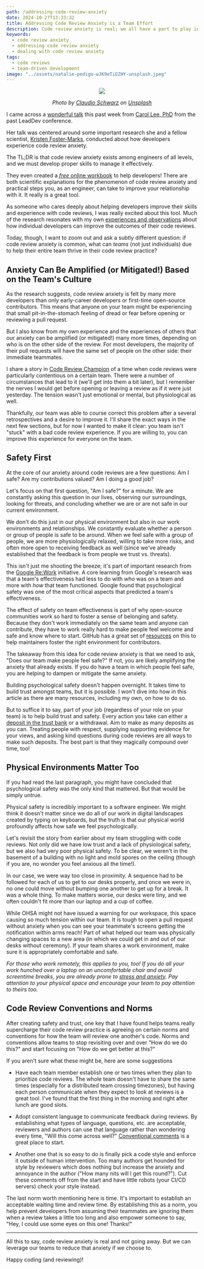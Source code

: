 ```yaml
---
path: /addressing-code-review-anxiety
date: 2024-10-27T13:33:32
title: Addressing Code Review Anxiety is a Team Effort
description: Code review anxiety is real; we all have a part to play in addressing and minimizing it on our teams
keywords:
  - code review anxiety
  - addressing code review anxiety
  - dealing with code review anxiety
tags:
  - code reviews
  - team-driven development
image: "../assets/natalie-pedigo-wJK9eTiEZHY-unsplash.jpeg" 
---
```


<center>

![](../assets/claudio-schwarz-phFhMqmWrlU-unsplash.jpg)

<span class="credit">

<i> 
    
Photo by <a href="https://unsplash.com/@purzlbaum?utm_content=creditCopyText&utm_medium=referral&utm_source=unsplash">Claudio Schwarz</a> on <a href="https://unsplash.com/photos/black-and-brown-long-coated-small-dog-on-brown-wooden-bench-phFhMqmWrlU?utm_content=creditCopyText&utm_medium=referral&utm_source=unsplash">Unsplash</a>
  

</i>

</span>

</center>

I came across a [wonderful talk](https://www.youtube.com/watch?v=RHopPN6_NfQ) this past week from [Carol Lee, PhD](https://www.linkedin.com/in/carol-lee-phd) from the past LeadDev conference. 

Her talk was centered around some important research she and a fellow scientist, [Kristen Foster-Marks](https://www.linkedin.com/in/kristenfostermarks), conducted about how developers experience code review anxiety.

The TL;DR is that code review anxiety exists among engineers of all levels, and we must develop proper skills to manage it effectively.

They even created a [_free_ online workbook](https://developer-success-lab.gitbook.io/code-review-anxiety-workbook-1) to help developers! There are both scientific explanations for the phenomenon of code review anxiety and practical steps you, as an engineer, can take to improve your relationship with it. It really is a great tool.

As someone who cares deeply about helping developers improve their skills and experience with code reviews, I was really excited about this tool. Much of the research resonates with my own [experiences and observations](https://dangoslen.me/tags/code-reviews) about how individual developers can improve the outcomes of their code reviews.

Today, though, I want to zoom out and ask a subtly different question: if code review anxiety is common, what can _teams_ (not just individuals) due to help their entire team thrive in their code review practice?

## Anxiety Can Be Amplified (or Mitigated!) Based on the Team's Culture

As the research suggests, code review anxiety is felt by many more developers than only early-career developers or first-time open-source contributors. This means that anyone on your team might be experiencing that small pit-in-the-stomach feeling of dread or fear before opening or reviewing a pull request.

But I also know from my own experience and the experiences of others that our anxiety can be amplified (or mitigated!) many more times, depending on who is on the other side of the review. For most developers, the majority of their pull requests will have the same set of people on the other side: their immediate teammates.

I share a story in [Code Review Champion](https://dangoslen.me/book) of a time when code reviews were particularly contentious on a certain team. There were a number of circumstances that lead to it (we'll get into them a bit later), but I remember the nerves I would get before opening or leaving a review as if it were just yesterday. The tension wasn't just emotional or mental, but physiological as well.

Thankfully, our team was able to course correct this problem after a several retrospectives and a desire to improve it. I'll share the exact ways in the next few sections, but for now I wanted to make it clear: you team isn't "stuck" with a bad code review experience. If you are willing to, you can improve this experience for everyone on the team.

## Safety First

At the core of our anxiety around code reviews are a few questions: Am I safe? Are my contributions valued? Am I doing a good job?

Let's focus on that first question, "Am I safe?" for a minute. We are constantly asking this question in our lives, observing our surroundings, looking for threats, and concluding whether we are or are not safe in our current environment.

We don't do this just in our physical environment but also in our work environments and relationships. We constantly evaluate whether a person or group of people is safe to be around. When we feel safe with a group of people, we are more physiologically relaxed, willing to take more risks, and often more open to receiving feedback as well (since we've already established that the feedback is from people we trust vs. threats).

This isn't just me shooting the breeze; it's part of important research from the [Google Re:Work](https://rework.withgoogle.com/en/guides/understanding-team-effectiveness#identify-dynamics-of-effective-teams) initiative. A core learning from Google's research was that a team's effectiveness had less to do with _who_ was on a team and more with _how_ that team functioned. Google found that psychological safety was one of the most critical aspects that predicted a team's effectiveness.

The effect of safety on team effectiveness is part of why open-source communities work so hard to foster a sense of belonging and safety. Because they don't work immediately on the same team and anyone can contribute, they have to work really hard to make people feel welcome and safe and know where to start. GitHub has a great set of [resources](https://docs.github.com/en/communities) on this to help maintainers foster the right environment for contributors.

The takeaway from this idea for code review anxiety is that we need to ask, "Does our team make people feel safe?" If not, you are likely amplifying the anxiety that already exists. If you do have a team in which people feel safe, you are helping to dampen or mitigate the same anxiety. 

Building psychological safety doesn't happen overnight. It takes time to build trust amongst teams, but it is possible. I won't dive into how in this article as there are many resources, including my own, on how to do so. 

But to suffice it to say, part of your job (regardless of your role on your team) is to help build trust and safety. Every action you take can either a [deposit in the trust bank](https://www.coffeeonthekeyboard.com/distributed-teams-need-face-time/#:~:text=We%20make%20deposits,human%20behind%20them.) or a withdrawal. Aim to make as many deposits as you can. Treating people with respect, supplying supporting evidence for your views, and asking kind questions during code reviews are all ways to make such deposits. The best part is that they magically compound over time, too!

## Physical Environments Matter Too

If you had read the last paragraph, you might have concluded that psychological safety was the only kind that mattered. But that would be simply untrue.

Physical safety is incredibly important to a software engineer. We might think it doesn't matter since we do all of our work in digital landscapes created by typing on keyboards, but the truth is that our physical world profoundly affects how safe we feel psychologically. 

Let's revisit the story from earlier about my team struggling with code reviews. Not only did we have low trust and a lack of physiological safety, but we also had very poor physical safety. To be clear, we weren't in the basement of a building with no light and mold spores on the ceiling (though if you are, no wonder you feel anxious all the time!). 

In our case, we were way too close in proximity. A sequence had to be followed for each of us to get to our desks properly, and once we were in, no one could move without bumping one another to get up for a break. It was a whole thing. To make matters worse, our desks were tiny, and we often couldn't fit more than our laptop and a cup of coffee. 

While OHSA might not have issued a warning for our workspace, this space causing so much tension within our team. It is tough to open a pull request without anxiety when you can see your teammate's screens getting the notification within arms reach! Part of what helped our team was physically changing spaces to a new area (in which we could get in and out of our desks without ceremony). If your team shares a work environment, make sure it is appropriately comfortable and safe.

_For those who work remotely, this applies to you, too! If you do all your work hunched over a laptop on an uncomfortable chair and avoid screentime breaks, you are already prone to [stress and anxiety](https://www.npr.org/2023/10/24/1200611637/how-posture-and-movement-impact-our-mood#:~:text=%22There's%20a%20clear%20link%20between,that%20is%20involved%20in%20stress.%22&text=When%20we're%20hunched%20over,drained%2C%20stressed%2C%20or%20anxious). Pay attention to your physical space and encourage your team to pay attention to theirs too._

## Code Review Conventions and Norms

After creating safety and trust, one key that I have found helps teams really supercharge their code review practice is agreeing on certain norms and conventions for how the team will review one another's code. Norms and conventions allow teams to stop revisiting over and over "How do we do this?" and start focusing on "How do we get better at this?"

If you aren't sure what these might be, here are some suggestions

* Have each team member establish one or two times when they plan to prioritize code reviews. The whole team doesn't have to share the same times (especially for a distributed team crossing timezones), but having each person communicate when they expect to look at reviews is a great tool. I've found that the first thing in the morning and right after lunch are good slots. 

* Adopt consistent language to communicate feedback during reviews. By establishing what types of language, questions, etc. are acceptable, reviewers and authors can use that language rather than wondering every time, "Will this come across well?" [Conventional comments](https://conventionalcomments.org/) is a great place to start. 

* Another one that is so easy to do is finally pick a code style and enforce it outside of human intervention. Too many authors get hounded for style by reviewers which does nothing but increase the anxiety and annoyance in the author ("How many nits will I get this round?"). Cut these comments off from the start and have little robots (your CI/CD servers) check your style instead.

The last norm worth mentioning here is time. It's important to establish an acceptable waiting time and review time. By establishing this as a norm, you help prevent developers from assuming their teammates are ignoring them when a review takes a little too long and also empower someone to say, "Hey, I could use some eyes on this one! Thanks!"

--- 

All this to say, code review anxiety is real and not going away. But we can leverage our teams to reduce that anxiety if we choose to.

Happy coding (and reviewing)!